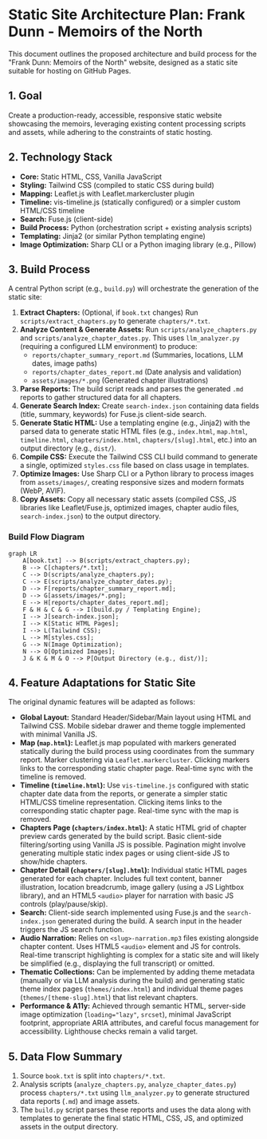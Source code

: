 # Static Site Architecture Plan: Frank Dunn - Memoirs of the North

This document outlines the proposed architecture and build process for the "Frank Dunn: Memoirs of the North" website, designed as a static site suitable for hosting on GitHub Pages.

## 1. Goal

Create a production-ready, accessible, responsive static website showcasing the memoirs, leveraging existing content processing scripts and assets, while adhering to the constraints of static hosting.

## 2. Technology Stack

*   **Core:** Static HTML, CSS, Vanilla JavaScript
*   **Styling:** Tailwind CSS (compiled to static CSS during build)
*   **Mapping:** Leaflet.js with Leaflet.markercluster plugin
*   **Timeline:** vis-timeline.js (statically configured) or a simpler custom HTML/CSS timeline
*   **Search:** Fuse.js (client-side)
*   **Build Process:** Python (orchestration script + existing analysis scripts)
*   **Templating:** Jinja2 (or similar Python templating engine)
*   **Image Optimization:** Sharp CLI or a Python imaging library (e.g., Pillow)

## 3. Build Process

A central Python script (e.g., `build.py`) will orchestrate the generation of the static site:

1.  **Extract Chapters:** (Optional, if `book.txt` changes) Run `scripts/extract_chapters.py` to generate `chapters/*.txt`.
2.  **Analyze Content & Generate Assets:** Run `scripts/analyze_chapters.py` and `scripts/analyze_chapter_dates.py`. This uses `llm_analyzer.py` (requiring a configured LLM environment) to produce:
    *   `reports/chapter_summary_report.md` (Summaries, locations, LLM dates, image paths)
    *   `reports/chapter_dates_report.md` (Date analysis and validation)
    *   `assets/images/*.png` (Generated chapter illustrations)
3.  **Parse Reports:** The build script reads and parses the generated `.md` reports to gather structured data for all chapters.
4.  **Generate Search Index:** Create `search-index.json` containing data fields (title, summary, keywords) for Fuse.js client-side search.
5.  **Generate Static HTML:** Use a templating engine (e.g., Jinja2) with the parsed data to generate static HTML files (e.g., `index.html`, `map.html`, `timeline.html`, `chapters/index.html`, `chapters/[slug].html`, etc.) into an output directory (e.g., `dist/`).
6.  **Compile CSS:** Execute the Tailwind CSS CLI build command to generate a single, optimized `styles.css` file based on class usage in templates.
7.  **Optimize Images:** Use Sharp CLI or a Python library to process images from `assets/images/`, creating responsive sizes and modern formats (WebP, AVIF).
8.  **Copy Assets:** Copy all necessary static assets (compiled CSS, JS libraries like Leaflet/Fuse.js, optimized images, chapter audio files, `search-index.json`) to the output directory.

### Build Flow Diagram

```mermaid
graph LR
    A[book.txt] --> B(scripts/extract_chapters.py);
    B --> C[chapters/*.txt];
    C --> D(scripts/analyze_chapters.py);
    C --> E(scripts/analyze_chapter_dates.py);
    D --> F[reports/chapter_summary_report.md];
    D --> G[assets/images/*.png];
    E --> H[reports/chapter_dates_report.md];
    F & H & C & G --> I(build.py / Templating Engine);
    I --> J[search-index.json];
    I --> K[Static HTML Pages];
    I --> L(Tailwind CSS);
    L --> M[styles.css];
    G --> N(Image Optimization);
    N --> O[Optimized Images];
    J & K & M & O --> P[Output Directory (e.g., dist/)];
```

## 4. Feature Adaptations for Static Site

The original dynamic features will be adapted as follows:

*   **Global Layout:** Standard Header/Sidebar/Main layout using HTML and Tailwind CSS. Mobile sidebar drawer and theme toggle implemented with minimal Vanilla JS.
*   **Map (`map.html`):** Leaflet.js map populated with markers generated statically during the build process using coordinates from the summary report. Marker clustering via `Leaflet.markercluster`. Clicking markers links to the corresponding static chapter page. Real-time sync with the timeline is removed.
*   **Timeline (`timeline.html`):** Use `vis-timeline.js` configured with static chapter date data from the reports, or generate a simpler static HTML/CSS timeline representation. Clicking items links to the corresponding static chapter page. Real-time sync with the map is removed.
*   **Chapters Page (`chapters/index.html`):** A static HTML grid of chapter preview cards generated by the build script. Basic client-side filtering/sorting using Vanilla JS is possible. Pagination might involve generating multiple static index pages or using client-side JS to show/hide chapters.
*   **Chapter Detail (`chapters/[slug].html`):** Individual static HTML pages generated for each chapter. Includes full text content, banner illustration, location breadcrumb, image gallery (using a JS Lightbox library), and an HTML5 `<audio>` player for narration with basic JS controls (play/pause/skip).
*   **Search:** Client-side search implemented using Fuse.js and the `search-index.json` generated during the build. A search input in the header triggers the JS search function.
*   **Audio Narration:** Relies on `<slug>-narration.mp3` files existing alongside chapter content. Uses HTML5 `<audio>` element and JS for controls. Real-time transcript highlighting is complex for a static site and will likely be simplified (e.g., displaying the full transcript) or omitted.
*   **Thematic Collections:** Can be implemented by adding theme metadata (manually or via LLM analysis during the build) and generating static theme index pages (`themes/index.html`) and individual theme pages (`themes/[theme-slug].html`) that list relevant chapters.
*   **Performance & A11y:** Achieved through semantic HTML, server-side image optimization (`loading="lazy"`, `srcset`), minimal JavaScript footprint, appropriate ARIA attributes, and careful focus management for accessibility. Lighthouse checks remain a valid target.

## 5. Data Flow Summary

1.  Source `book.txt` is split into `chapters/*.txt`.
2.  Analysis scripts (`analyze_chapters.py`, `analyze_chapter_dates.py`) process `chapters/*.txt` using `llm_analyzer.py` to generate structured data reports (`.md`) and image assets.
3.  The `build.py` script parses these reports and uses the data along with templates to generate the final static HTML, CSS, JS, and optimized assets in the output directory.